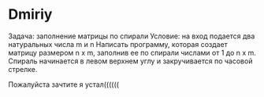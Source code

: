 # Dmiriy
Задача: заполнение матрицы по спирали
Условие: на вход подается два натуральных числа m и n
Написать программу, которая создает матрицу размером n х m, заполнив ее по спирали числами от 1 до n x m. Спираль начинается в левом верхнем углу и закручивается по часовой стрелке.

Пожалуйста зачтите я устал((((((
